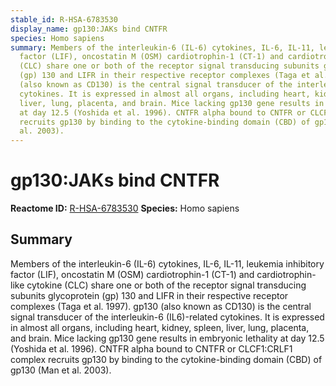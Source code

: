 ```yaml
---
stable_id: R-HSA-6783530
display_name: gp130:JAKs bind CNTFR
species: Homo sapiens
summary: Members of the interleukin-6 (IL-6) cytokines, IL-6, IL-11, leukemia inhibitory
  factor (LIF), oncostatin M (OSM) cardiotrophin-1 (CT-1) and cardiotrophin-like cytokine
  (CLC) share one or both of the receptor signal transducing subunits glycoprotein
  (gp) 130 and LIFR in their respective receptor complexes (Taga et al. 1997). gp130
  (also known as CD130) is the central signal transducer of the interleukin-6 (IL6)-related
  cytokines. It is expressed in almost all organs, including heart, kidney, spleen,
  liver, lung, placenta, and brain. Mice lacking gp130 gene results in embryonic lethality
  at day 12.5 (Yoshida et al. 1996). CNTFR alpha bound to CNTFR or CLCF1:CRLF1 complex
  recruits gp130 by binding to the cytokine-binding domain (CBD) of gp130 (Man et
  al. 2003).
---
```


# gp130:JAKs bind CNTFR
**Reactome ID:** [R-HSA-6783530](https://reactome.org/content/detail/R-HSA-6783530)
**Species:** Homo sapiens

## Summary

Members of the interleukin-6 (IL-6) cytokines, IL-6, IL-11, leukemia inhibitory factor (LIF), oncostatin M (OSM) cardiotrophin-1 (CT-1) and cardiotrophin-like cytokine (CLC) share one or both of the receptor signal transducing subunits glycoprotein (gp) 130 and LIFR in their respective receptor complexes (Taga et al. 1997). gp130 (also known as CD130) is the central signal transducer of the interleukin-6 (IL6)-related cytokines. It is expressed in almost all organs, including heart, kidney, spleen, liver, lung, placenta, and brain. Mice lacking gp130 gene results in embryonic lethality at day 12.5 (Yoshida et al. 1996). CNTFR alpha bound to CNTFR or CLCF1:CRLF1 complex recruits gp130 by binding to the cytokine-binding domain (CBD) of gp130 (Man et al. 2003).
